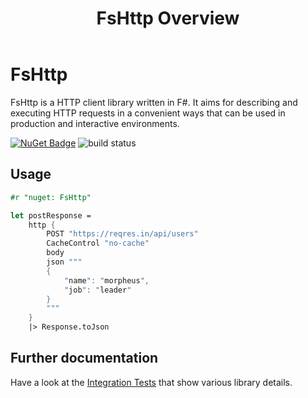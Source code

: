 ﻿---
title: FsHttp Overview
index: 1
---

# FsHttp

FsHttp is a HTTP client library written in F#. It aims for describing and executing HTTP requests in a convenient ways that can be used in production and interactive environments.

[![NuGet Badge](http://img.shields.io/nuget/v/FsHttp.svg?style=flat)](https://www.nuget.org/packages/FsHttp) ![build status](https://github.com/fsprojects/FsHttp/actions/workflows/push-master_pull-request.yml/badge.svg?event=push)


Usage
---

```fsharp
#r "nuget: FsHttp"

let postResponse =
    http {
        POST "https://reqres.in/api/users"
        CacheControl "no-cache"
        body
        json """
        {
            "name": "morpheus",
            "job": "leader"
        }
        """
    }
    |> Response.toJson


```

Further documentation
---

Have a look at the [Integration Tests](src/Tests) that show various library details.
